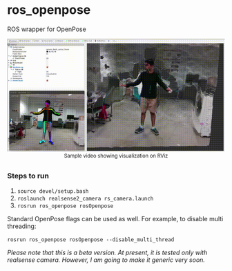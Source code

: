 # ros_openpose
ROS wrapper for OpenPose

<p align="center">
    <img src="files/ros_openpose.gif", width="800">
    <br>
    <sup>Sample video showing visualization on RViz</sup>
</p>


### Steps to run
1. `source devel/setup.bash`
1. `roslaunch realsense2_camera rs_camera.launch`
1. `rosrun ros_openpose rosOpenpose`

Standard OpenPose flags can be used as well. For example, to disable multi threading:
```
rosrun ros_openpose rosOpenpose --disable_multi_thread
```

*Please note that this is a beta version. At present, it is tested only with realsense camera. However, I am going to make it generic very soon.*
